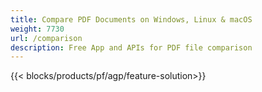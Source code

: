 ```yaml
---
title: Compare PDF Documents on Windows, Linux & macOS 
weight: 7730
url: /comparison
description: Free App and APIs for PDF file comparison
---
```


{{< blocks/products/pf/agp/feature-solution>}} 

